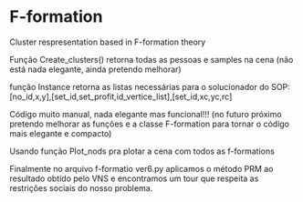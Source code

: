 # F-formation
Cluster respresentation based in F-formation theory

Função Create_clusters() retorna todas as pessoas e samples na cena (não está nada elegante, ainda pretendo melhorar)

função Instance retorna as listas necessárias para o solucionador do SOP: [no_id,x,y],[set_id,set_profit,id_vertice_list],[set_id,xc,yc,rc]

Código muito manual, nada elegante mas funcional!!! (no futuro próximo pretendo melhorar as funções e a classe F-formation para tornar o código mais elegante e compacto)

Usando função Plot_nods pra plotar a cena com todos as f-formations

Finalmente no arquivo f-formatio ver6.py aplicamos o método PRM ao resultado obtido pelo VNS e encontramos um tour que respeita as restrições sociais do nosso problema.
